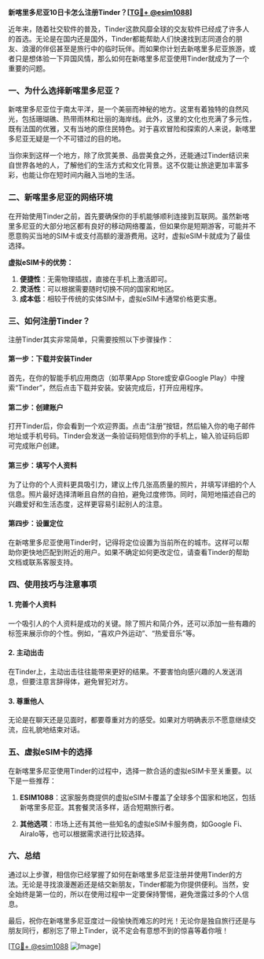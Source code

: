 **新喀里多尼亚10日卡怎么注册Tinder？[[TG💪+ @esim1088](https://t.me/s/esim1088)]**

近年来，随着社交软件的普及，Tinder这款风靡全球的交友软件已经成了许多人的首选。无论是在国内还是国外，Tinder都能帮助人们快速找到志同道合的朋友、浪漫的伴侣甚至是旅行中的临时玩伴。而如果你计划去新喀里多尼亚旅游，或者只是想体验一下异国风情，那么如何在新喀里多尼亚使用Tinder就成为了一个重要的问题。

### **一、为什么选择新喀里多尼亚？**

新喀里多尼亚位于南太平洋，是一个美丽而神秘的地方。这里有着独特的自然风光，包括珊瑚礁、热带雨林和壮丽的海岸线。此外，这里的文化也充满了多元性，既有法国的优雅，又有当地的原住民特色。对于喜欢冒险和探索的人来说，新喀里多尼亚无疑是一个不可错过的目的地。

当你来到这样一个地方，除了欣赏美景、品尝美食之外，还能通过Tinder结识来自世界各地的人，了解他们的生活方式和文化背景。这不仅能让旅途更加丰富多彩，也能让你在短时间内融入当地的生活。

### **二、新喀里多尼亚的网络环境**

在开始使用Tinder之前，首先要确保你的手机能够顺利连接到互联网。虽然新喀里多尼亚的大部分地区都有良好的移动网络覆盖，但如果你是短期游客，可能并不愿意购买当地的SIM卡或支付高额的漫游费用。这时，虚拟eSIM卡就成为了最佳选择。

**虚拟eSIM卡的优势：**
1. **便捷性**：无需物理插拔，直接在手机上激活即可。
2. **灵活性**：可以根据需要随时切换不同的国家和地区。
3. **成本低**：相较于传统的实体SIM卡，虚拟eSIM卡通常价格更实惠。

### **三、如何注册Tinder？**

注册Tinder其实非常简单，只需要按照以下步骤操作：

#### **第一步：下载并安装Tinder**
首先，在你的智能手机应用商店（如苹果App Store或安卓Google Play）中搜索“Tinder”，然后点击下载并安装。安装完成后，打开应用程序。

#### **第二步：创建账户**
打开Tinder后，你会看到一个欢迎界面。点击“注册”按钮，然后输入你的电子邮件地址或手机号码。Tinder会发送一条验证码短信到你的手机上，输入验证码后即可完成账户创建。

#### **第三步：填写个人资料**
为了让你的个人资料更具吸引力，建议上传几张高质量的照片，并填写详细的个人信息。照片最好选择清晰且自然的自拍，避免过度修饰。同时，简短地描述自己的兴趣爱好和生活态度，这样更容易引起别人的注意。

#### **第四步：设置定位**
在新喀里多尼亚使用Tinder时，记得将定位设置为当前所在的城市。这样可以帮助你更快地匹配到附近的用户。如果不确定如何更改定位，请查看Tinder的帮助文档或联系客服支持。

### **四、使用技巧与注意事项**

#### **1. 完善个人资料**
一个吸引人的个人资料是成功的关键。除了照片和简介外，还可以添加一些有趣的标签来展示你的个性。例如，“喜欢户外运动”、“热爱音乐”等。

#### **2. 主动出击**
在Tinder上，主动出击往往能带来更好的结果。不要害怕向感兴趣的人发送消息，但要注意言辞得体，避免冒犯对方。

#### **3. 尊重他人**
无论是在聊天还是见面时，都要尊重对方的感受。如果对方明确表示不愿意继续交流，应礼貌地结束对话。

### **五、虚拟eSIM卡的选择**

在新喀里多尼亚使用Tinder的过程中，选择一款合适的虚拟eSIM卡至关重要。以下是一些推荐：

1. **ESIM1088**：这家服务商提供的虚拟eSIM卡覆盖了全球多个国家和地区，包括新喀里多尼亚。其套餐灵活多样，适合短期旅行者。
   
2. **其他选项**：市场上还有其他一些知名的虚拟eSIM卡服务商，如Google Fi、Airalo等，也可以根据需求进行比较选择。

### **六、总结**

通过以上步骤，相信你已经掌握了如何在新喀里多尼亚注册并使用Tinder的方法。无论是寻找浪漫邂逅还是结交新朋友，Tinder都能为你提供便利。当然，安全始终是第一位的，所以在使用过程中一定要保持警惕，避免泄露过多的个人信息。

最后，祝你在新喀里多尼亚度过一段愉快而难忘的时光！无论你是独自旅行还是与朋友同行，都别忘了带上Tinder，说不定会有意想不到的惊喜等着你哦！

[[TG💪+ @esim1088](https://t.me/s/esim1088) ![Image](https://i.postimg.cc/4NQfJmqS/Snipaste-2025-05-13-00-14-12.png)]